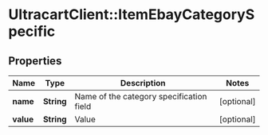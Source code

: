 # UltracartClient::ItemEbayCategorySpecific

## Properties
Name | Type | Description | Notes
------------ | ------------- | ------------- | -------------
**name** | **String** | Name of the category specification field | [optional] 
**value** | **String** | Value | [optional] 


